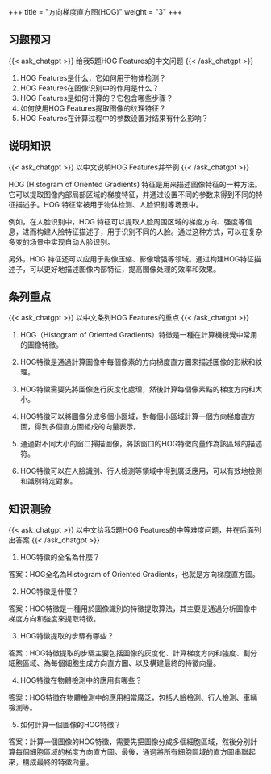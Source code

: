 +++
title = "方向梯度直方图(HOG)"
weight = "3"
+++
## 习题预习
{{< ask_chatgpt >}}
给我5题HOG Features的中文问题
{{< /ask_chatgpt >}}

1. HOG Features是什么，它如何用于物体检测？
2. HOG Features在图像识别中的作用是什么？
3. HOG Features是如何计算的？它包含哪些步骤？
4. 如何使用HOG Features提取图像的纹理特征？
5. HOG Features在计算过程中的参数设置对结果有什么影响？   

## 说明知识
{{< ask_chatgpt >}}
以中文说明HOG Features并举例
{{< /ask_chatgpt >}}

HOG (Histogram of Oriented Gradients) 特征是用来描述图像特征的一种方法。它可以提取图像内部局部区域的梯度特征，并通过设置不同的参数来得到不同的特征描述子。HOG 特征常被用于物体检测、人脸识别等场景中。

例如，在人脸识别中，HOG 特征可以提取人脸周围区域的梯度方向、强度等信息，进而构建人脸特征描述子，用于识别不同的人脸。通过这种方式，可以在复杂多变的场景中实现自动人脸识别。

另外，HOG 特征还可以应用于影像压缩、影像增强等领域。通过构建HOG特征描述子，可以更好地描述图像内部特征，提高图像处理的效率和效果。   

## 条列重点
{{< ask_chatgpt >}}
以中文条列HOG Features的重点
{{< /ask_chatgpt >}}

1. HOG（Histogram of Oriented Gradients）特徵是一種在計算機視覺中常用的圖像特徵。

2. HOG特徵是通過計算圖像中每個像素的方向梯度直方圖來描述圖像的形狀和紋理。

3. HOG特徵需要先將圖像進行灰度化處理，然後計算每個像素點的梯度方向和大小。

4. HOG特徵可以將圖像分成多個小區域，對每個小區域計算一個方向梯度直方圖，得到多個直方圖組成的向量表示。

5. 通過對不同大小的窗口掃描圖像，將該窗口的HOG特徵向量作為該區域的描述符。

6. HOG特徵可以在人臉識別、行人檢測等領域中得到廣泛應用，可以有效地檢測和識別特定對象。   

## 知识测验
{{< ask_chatgpt >}}
以中文给我5题HOG Features的中等难度问题，并在后面列出答案
{{< /ask_chatgpt >}}

1. HOG特徵的全名為什麼？

答案：HOG全名為Histogram of Oriented Gradients，也就是方向梯度直方圖。

2. HOG特徵是什麼？

答案：HOG特徵是一種用於圖像識別的特徵提取算法，其主要是通過分析圖像中梯度方向和強度來提取特徵。

3. HOG特徵提取的步驟有哪些？

答案：HOG特徵提取的步驟主要包括圖像的灰度化、計算梯度方向和強度、劃分細胞區域、為每個細胞生成方向直方圖、以及構建最終的特徵向量。

4. HOG特徵在物體檢測中的應用有哪些？

答案：HOG特徵在物體檢測中的應用相當廣泛，包括人臉檢測、行人檢測、車輛檢測等。

5. 如何計算一個圖像的HOG特徵？

答案：計算一個圖像的HOG特徵，需要先把圖像分成多個細胞區域，然後分別計算每個細胞區域的梯度方向直方圖。最後，通過將所有細胞區域的直方圖串聯起來，構成最終的特徵向量。   

